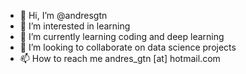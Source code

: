 - 👋 Hi, I’m @andresgtn
- 👀 I’m interested in learning
- 🌱 I’m currently learning coding and deep learning
- 💞️ I’m looking to collaborate on data science projects
- 📫 How to reach me andres_gtn [at] hotmail.com

<!---
andresgtn/andresgtn is a ✨ special ✨ repository because its `README.md` (this file) appears on your GitHub profile.
You can click the Preview link to take a look at your changes.
--->
